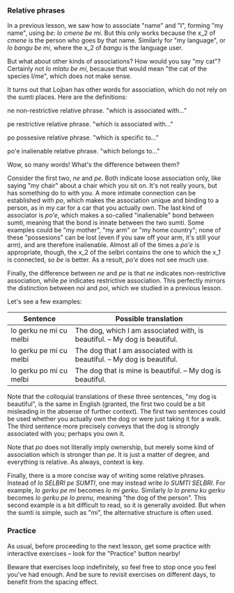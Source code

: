 ### Relative phrases

In a previous lesson, we saw how to associate "name" and "I", forming "my name", using _be_: _lo cmene be mi_.
But this only works because the x_2 of _cmene_ is the person who goes by that name.
Similarly for "my language", or _lo bangu be mi_, where the x_2 of _bangu_ is the language user.

But what about other kinds of associations?
How would you say "my cat"?
Certainly not _lo mlatu be mi_, because that would mean "the cat of the species I/me", which does not make sense.

It turns out that Lojban has other words for association, which do not rely on the sumti places.
Here are the definitions:

<span class="definition-head">ne</span> non-restrictive relative phrase. "which is associated with..."

<span class="definition-head">pe</span> restrictive relative phrase. "which is associated with..."

<span class="definition-head">po</span> possesive relative phrase. "which is specific to..."

<span class="definition-head">po'e</span> inalienable relative phrase. "which belongs to..."

Wow, so many words!
What's the difference between them?

<!--Let's concentrate on the first two, _ne_ and _pe_.-->
Consider the first two, _ne_ and _pe_.
Both indicate loose association only, like saying "my chair" about a chair which you sit on.
It's not really yours, but has something do to with you.
A more intimate connection can be established with _po_, which makes the association unique and binding to a person, as in my car for a car that you actually own.
The last kind of associator is _po'e_, which makes a so-called "inalienable" bond between sumti, meaning that the bond is innate between the two sumti.
Some examples could be "my mother", "my arm" or "my home country"; none of these "possesions" can be lost (even if you saw off your arm, it's still your arm), and are therefore inalienable.
Almost all of the times a _po'e_ is appropriate, though, the x_2 of the selbri contains the one to which the x_1 is connected, so _be_ is better.
As a result, _po'e_ does not see much use.

Finally, the difference between _ne_ and _pe_ is that _ne_ indicates non-restrictive association, while _pe_ indicates restrictive association.
This perfectly mirrors the distinction between _noi_ and _poi_, which we studied in a previous lesson.

Let's see a few examples:

|Sentence|Possible translation|
|--------|-----------|
|lo gerku ne mi cu melbi|The dog, which I am associated with, is beautiful. &ndash; My dog is beautiful.|
|lo gerku pe mi cu melbi|The dog that I am associated with is beautiful. &ndash; My dog is beautiful.|
|lo gerku po mi cu melbi|The dog that is mine is beautiful. &ndash; My dog is beautiful.|

Note that the colloquial translations of these three sentences, "my dog is beautiful", is the same in English (granted, the first two could be a bit misleading in the absense of further context).
The first two sentences could be used whether you actually own the dog or were just taking it for a walk.
The third sentence more precisely conveys that the dog is strongly associated with you; perhaps you own it.

Note that _po_ does not literally imply ownership, but merely some kind of association which is stronger than _pe_.
It is just a matter of degree, and everything is relative.
As always, context is key.

Finally, there is a more concise way of writing some relative phrases.
Instead of _lo SELBRI pe SUMTI_, one may instead write _lo SUMTI SELBRI_.
For example, _lo gerku pe mi_ becomes _lo mi gerku_.
Similarly _lo lo prenu ku gerku_ becomes _lo gerku pe lo prenu_, meaning "the dog of the person".
This second example is a bit difficult to read, so it is generally avoided.
But when the sumti is simple, such as "mi", the alternative structure is often used.

### Practice

As usual, before proceeding to the next lesson, get some practice with interactive exercises &ndash; look for the "Practice" button nearby!

Beware that exercises loop indefinitely, so feel free to stop once you feel you've had enough.
And be sure to revisit exercises on different days, to benefit from the spacing effect.
